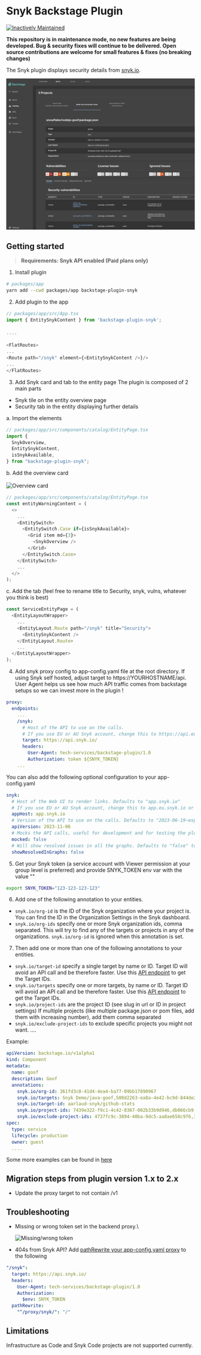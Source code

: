 # Snyk Backstage Plugin

[![Inactively Maintained](https://img.shields.io/badge/Maintenance%20Level-Inactively%20Maintained-yellowgreen.svg)](https://gist.github.com/cheerfulstoic/d107229326a01ff0f333a1d3476e068d)

**This repository is in maintenance mode, no new features are being developed. Bug & security fixes will continue to be delivered. Open source contributions are welcome for small features & fixes (no breaking changes)**

The Snyk plugin displays security details from [snyk.io](https://snyk.io/).

![Snyk Tab](docs/assets/backstage-snyk-plugin-tab.png)

## Getting started

> **Requirements: Snyk API enabled (Paid plans only)**

1. Install plugin

```bash
# packages/app
yarn add --cwd packages/app backstage-plugin-snyk
```

2. Add plugin to the app

```typescript
// packages/app/src/App.tsx
import { EntitySnykContent } from 'backstage-plugin-snyk';

....

<FlatRoutes>
...
<Route path="/snyk" element={<EntitySnykContent />}/>
...
</FlatRoutes>

```

3. Add Snyk card and tab to the entity page
   The plugin is composed of 2 main parts

- Snyk tile on the entity overview page
- Security tab in the entity displaying further details

a. Import the elements

```typescript
// packages/app/src/components/catalog/EntityPage.tsx
import {
  SnykOverview,
  EntitySnykContent,
  isSnykAvailable,
} from "backstage-plugin-snyk";
```

b. Add the overview card\
\
![Overview card](docs/assets/backstage-snyk-plugin-overview-card.png)

```typescript
// packages/app/src/components/catalog/EntityPage.tsx
const entityWarningContent = (
  <>
    ...
    <EntitySwitch>
      <EntitySwitch.Case if={isSnykAvailable}>
        <Grid item md={3}>
          <SnykOverview />
        </Grid>
      </EntitySwitch.Case>
    </EntitySwitch>
    ...
  </>
);
```

c. Add the tab (feel free to rename title to Security, snyk, vulns, whatever you think is best)

```typescript
const ServiceEntityPage = (
  <EntityLayoutWrapper>
    ...
    <EntityLayout.Route path="/snyk" title="Security">
      <EntitySnykContent />
    </EntityLayout.Route>
    ...
  </EntityLayoutWrapper>
);
```

4. Add snyk proxy config to app-config.yaml file at the root directory. If using Snyk self hosted, adjust target to https://YOURHOSTNAME/api. User Agent helps us see how much API traffic comes from backstage setups so we can invest more in the plugin !

```yaml
proxy:
  endpoints:
    ...
    /snyk:
      # Host of the API to use on the calls.
      # If you use EU or AU Snyk account, change this to https://api.eu.snyk.io/ or https://api.au.snyk.io/
      target: https://api.snyk.io/
      headers:
        User-Agent: tech-services/backstage-plugin/1.0
        Authorization: token ${SNYK_TOKEN}
    ...
```

You can also add the following optional configuration to your app-config.yaml

```yaml
snyk:
  # Host of the Web UI to render links. Defaults to "app.snyk.io"
  # If you use EU or AU Snyk account, change this to app.eu.snyk.io or app.au.snyk.io
  appHost: app.snyk.io
  # Version of the API to use on the calls. Defaults to "2023-06-19~experimental"
  apiVersion: 2023-11-06
  # Mocks the API calls, useful for development and for testing the plugin without a Snyk account. Defaults to "false"
  mocked: false
  # Will show resolved issues in all the graphs. Defaults to "false" to show only non-resolved issues
  showResolvedInGraphs: false
```

5. Get your Snyk token (a service account with Viewer permission at your group level is preferred) and provide SNYK_TOKEN env var with the value "<YOURTOKEN>"

```bash
export SNYK_TOKEN="123-123-123-123"
```

6. Add one of the following annotation to your entities.

- `snyk.io/org-id` is the ID of the Snyk organization where your project is. You can find the ID in the Organization Settings in the Snyk dashboard.
- `snyk.io/org-ids` specify one or more Snyk organization ids, comma separated. This will try to find any of the targets or projects in any of the organizations. `snyk.io/org-id` is ignored when this annotation is set.
  
7. Then add one or more than one of the following annotations to your entities.

- `snyk.io/target-id` specify a single target by name or ID. Target ID will avoid an API call and be therefore faster. Use this [API endpoint](https://apidocs.snyk.io/?version=2023-06-19%7Ebeta#get-/orgs/-org_id-/targets) to get the Target IDs.
- `snyk.io/targets` specify one or more targets, by name or ID. Target ID will avoid an API call and be therefore faster. Use this [API endpoint](https://apidocs.snyk.io/?version=2023-06-19%7Ebeta#get-/orgs/-org_id-/targets) to get the Target IDs.
- `snyk.io/project-ids` are the project ID (see slug in url or ID in project settings)
  If multiple projects (like multiple package.json or pom files, add them with increasing number), add them comma separated
- `snyk.io/exclude-project-ids` to exclude specific projects you might not want.
  ....

Example:

```yaml
apiVersion: backstage.io/v1alpha1
kind: Component
metadata:
  name: goof
  description: Goof
  annotations:
    snyk.io/org-id: 361fd3c0-41d4-4ea4-ba77-09bb17890967
    snyk.io/targets: Snyk Demo/java-goof,508d2263-ea8a-4e42-bc9d-844de21f4172
    snyk.io/target-id: aarlaud-snyk/github-stats
    snyk.io/project-ids: 7439e322-f9c1-4c42-8367-002b33b9d946,db066cb9-b373-46da-b918-b49b541e0d63
    snyk.io/exclude-project-ids: 4737fc9c-3894-40ba-9dc5-aa8ae658c9f6,38e02916-0cf7-4927-ba98-06afae9fef36
spec:
  type: service
  lifecycle: production
  owner: guest
  ....
```

Some more examples can be found in [here](https://github.com/snyk-tech-services/backstage-plugin-snyk/tree/develop/test/fixtures)

## Migration steps from plugin version 1.x to 2.x

- Update the proxy target to not contain /v1

## Troubleshooting

- Missing or wrong token set in the backend proxy.\

  ![Missing/wrong token](docs/assets/backstage_card_error_wrong_or_missing_token.png)

- 404s from Snyk API? Add [pathRewrite your app-config.yaml proxy](https://github.com/snyk-tech-services/backstage-plugin-snyk/issues/11) to the following

```yaml
"/snyk":
  target: https://api.snyk.io/
  headers:
    User-Agent: tech-services/backstage-plugin/1.0
    Authorization:
      $env: SNYK_TOKEN
  pathRewrite:
    "^/proxy/snyk/": "/"
```

## Limitations

Infrastructure as Code and Snyk Code projects are not supported currently.
